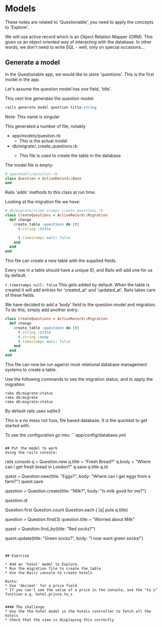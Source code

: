 # Models

These notes are related to 'Questionable', you need to apply the concepts to 'Explore'.

We will use active record which is an Object Relation Mapper (ORM). This gives us an object oriented way of interacting with the database. In other words, we don't need to write SQL - well, only on special occasions...

## Generate a model

In the Questionable app, we would like to store 'questions'. This is the first model in the app.

Let's assume the question model has one field, 'title'.

This next line generates the question model:

```ruby
rails generate model question title:string
```
Note: This name is singular 

This generated a number of file, notably
* app/models/question.rb
  * This is the actual model
* db/migrate/<time stamp>_create_questions.rb
  * This file is used to create the table in the database

The model file is empty:
```ruby
# app/models/question.rb
class Question < ActiveRecord::Base
end
```
Rails 'adds' methods to this class at run time.

Looking at the migration file we have:

```ruby
# db/migrate/<time stamp>_create_questions.rb
class CreateQuestions < ActiveRecord::Migration
  def change
    create_table :questions do |t|
      t.string :title

      t.timestamps null: false
    end
  end
end
```
This file can create a new table with the supplied fields.

Every row in a table should have a unique ID, and Rails will add one for us by default.

```t.timestamps null: false```
This gets added by default. When the table is created it will add entries for 'created_at' and 'updated_at'. Rails takes care of these fields.

We have decided to add a 'body' field to the question model and migration. To do this, simply add another entry:

```ruby
class CreateQuestions < ActiveRecord::Migration
  def change
    create_table :questions do |t|
      t.string :title
	  t.string :body
      t.timestamps null: false
    end
  end
end
```

This file can now be run against most relational database management systems to create a table.

Use the following commands to see the migration status, and to apply the migration:

```
rake db:migrate:status
rake db:migrate
rake db:migrate:status

```

By default rails uses sqlite3

This is a no mess not fuss, file based database. It is the quickest to get started with.


To see the configuration go into: ```app/config/database.yml
```

## Put the model to work
Using the rails console:

```
rails console
q = Question.new
q.title = "Fresh Bread?"
q.body = "Where can I get fresh bread in London?"
q.save
q.title
q.id


quest = Question.new(title: "Eggs?", body: "Where can I get eggs from a farm?")
quest.save


question = Question.create(title: "Milk?", body: "Is milk good for me?")

question.id

Question.first
Question.count
Question.each { |q| puts q.title} 

question = Question.find(3)
question.title = "Worried about Milk"

quest = Question.find_by(title: "Red socks?")

quest.update(title: "Green socks?", body: "I now want green socks!")
```


## Exercise

* Add an 'hotel' model to Explore. 
* Run the migration file to create the table
* Use the Rails console to create hotels

Hints: 
* Use 'decimal' for a price field
* If you can't see the value of a price in the console, use the "to_s" function e.g. hotel.prince.to_s


#### The challenge
* Use the the hotel model in the hotels controller to fetch all the hotels
* Check that the view is displaying this correctly




